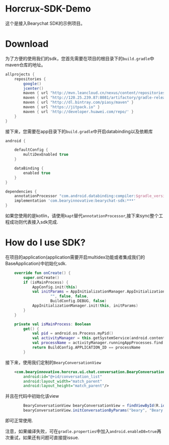 # Horcrux-SDK-Demo
这个是接入Bearychat SDK的示例项目。

# Download
为了方便的使用我们的sdk，您首先需要在项目的根目录下的`build.gradle`中maven仓库的地址。
``` gradle
allprojects {
    repositories {
        google()
        jcenter()
        maven { url "http://mvn.leancloud.cn/nexus/content/repositories/releases" }
        maven { url "http://120.25.239.87:8081/artifactory/gradle-release-local" }
        maven { url "http://dl.bintray.com/piasy/maven" }
        maven { url "https://jitpack.io" }
        maven { url 'http://developer.huawei.com/repo/' }
    }
}
```
接下来，您需要在app目录下的`build.gradle`中开启databinding以及依赖库
``` gradle
android {

    defaultConfig {
        multiDexEnabled true
    }

    dataBinding {
        enabled true
    }
}

dependencies {
    annotationProcessor "com.android.databinding:compiler:$gradle_version"
    implementation 'com.bearyinnovative:bearychat-sdk:***'
}
```
如果您使用的是kotlin，请使用`kapt`替代`annotationProcessor`,接下来sync整个工程成功则代表接入sdk完成.

# How do I use SDK?
在项目的application(application需要开启multidex功能或者集成我们的BaseApplication)中初始化sdk.
```kotlin
    override fun onCreate() {
        super.onCreate()
        if (isMainProcess) {
            AppConfig.init(this)
            val initParams = AppInitializationManager.AppInitializationParams(false, false,
                    "", false, false,
                    BuildConfig.DEBUG, false)
            AppInitializationManager.init(this, initParams)
        }
    }

    private val isMainProcess: Boolean
        get() {
            val pid = android.os.Process.myPid()
            val activityManager = this.getSystemService(android.content.Context.ACTIVITY_SERVICE) as ActivityManager
            val processName = activityManager.runningAppProcesses.find { it.pid == pid }?.processName
            return BuildConfig.APPLICATION_ID == processName
        }
```

接下来，使用我们定制的`BearyConversationView`

```xml
    <com.bearyinnovative.horcrux.ui.chat.conversation.BearyConversationView
        android:id="@+id/conversation_list"
        android:layout_width="match_parent"
        android:layout_height="match_parent"/>
```
并且在代码中初始化该view
```java
        BearyConversationView bearyConversationView = findViewById(R.id.conversation_list);
        bearyConversationView.initConversationByParams("beary", "Beary Innovative", "****", "***");
```

即可正常使用.

注意，如果编译失败，可在`gradle.properties`中加入`android.enableD8=true`再次重试，如果还有问题可直接提issue.





